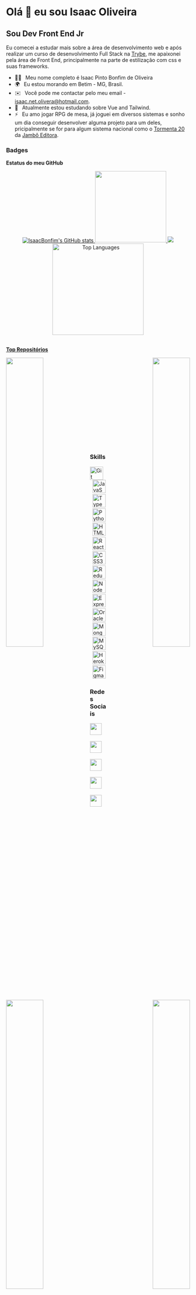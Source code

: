 Olá 👋 eu sou Isaac Oliveira
===============================

Sou Dev Front End Jr
----------------

Eu comecei a estudar mais sobre a área de desenvolvimento web e após realizar um curso de desenvolvimento Full Stack na [Trybe](https://www.betrybe.com/), me apaixonei pela área de Front End, principalmente na parte de estilização com css e suas frameworks.

* :curly_haired_man: &ensp;Meu nome completo é Isaac Pinto Bonfim de Oliveira
* 🌍 &ensp;Eu estou morando em Betim - MG, Brasil.
* ✉️  &ensp;Você pode me contactar pelo meu email - [isaac.net.olivera@hotmail.com](mailto:isaac.net.olivera@hotmail.com).
* 🧠 &ensp;Atualmente estou estudando sobre Vue and Tailwind.
* ⚡  &ensp;Eu amo jogar RPG de mesa, já joguei em diversos sistemas e sonho um dia conseguir desenvolver alguma projeto para um deles, pricipalmente se for para algum sistema nacional como o [Tormenta 20](https://site.jamboeditora.com.br/tormenta20/) da [Jambô Editora](https://jamboeditora.com.br/).


### Badges

<b>Estatus do meu GitHub</b>

<div align="center">
  <a href="https://github.com/IsaacBonfim" />  
  <img src="https://github-readme-stats.vercel.app/api?username=IsaacBonfim&show_icons=true&count_private=true&bg_color=DEG,1B294Bff,0F172Aff&title_color=10B981ff&text_color=FFFFFFff&icon_color=3382edff&hide_border=true&border_radius=3&locale=pt-br" alt="IsaacBonfim's GitHub stats" />
  <img height="195em" src="https://github-readme-stats.vercel.app/api/top-langs/?username=IsaacBonfim&layout=compact&count_private=true&langs_count=5&bg_color=DEG,0F172Aff,1B294Bff&title_color=10B981ff&text_color=FFFFFFff&icon_color=3382edff&hide_border=true&border_radius=3&locale=pt-br" />
<!--   <img src="https://github-readme-streak-stats.herokuapp.com/?user=IsaacBonfim&stroke=ffffff&background=0f172a&ring=10b981&fire=10b981&currStreakNum=ffffff&currStreakLabel=10b981&sideNums=ffffff&sideLabels=ffffff&dates=ffffff&hide_border=true" /> -->
  <img src="https://streak-stats.demolab.com?user=IsaacBonfim&hide_border=true&border_radius=3&locale=pt_BR&date_format=j%20M%5B%20Y%5D&background=0%2C0F172A%2C1B294B&ring=10B981&fire=10B981&stroke=10B981&currStreakNum=FFFFFF&sideNums=FFFFFF&currStreakLabel=3382ED&sideLabels=3382ED&dates=FFFFFF" />
  <img height="250em" src="https://github-readme-activity-graph.cyclic.app/graph?username=IsaacBonfim&bg_color=0f172a&color=ffffff&line=3382ed&point=ffffff&area_color=0f172a&title_color=10b981&area=true&hide_border=true&custom_title=Isaac%20GitHub%20Commits%20Graph" alt="Top Languages" />
</div>

<br />

<b>Top Repositórios</b>

<div width="100%" align="center"><a href="https://github.com/IsaacBonfim/19-projeto-app-de-receitas" align="left"><img align="left" width="45%" src="https://github-readme-stats.vercel.app/api/pin/?username=IsaacBonfim&repo=19-projeto-app-de-receitas&title_color=10b981&text_color=ffffff&icon_color=3382ed&bg_color=0f172a&hide_border=true&locale=en" /></a><a href="https://github.com/IsaacBonfim/14-projeto-trybetunes" align="right"><img align="right" width="45%" src="https://github-readme-stats.vercel.app/api/pin/?username=IsaacBonfim&repo=14-projeto-trybetunes&title_color=10b981&text_color=ffffff&icon_color=3382ed&bg_color=0f172a&hide_border=true&locale=en" /></a></div><br /><br /><br /><br /><br /><br /><br />

<div width="100%" align="center"><a href="https://github.com/IsaacBonfim/13-projeto-tryunfo" align="left"><img align="left" width="45%" src="https://github-readme-stats.vercel.app/api/pin/?username=IsaacBonfim&repo=13-projeto-tryunfo&title_color=10b981&text_color=ffffff&icon_color=3382ed&bg_color=0f172a&hide_border=true&locale=en" /></a><a href="https://github.com/IsaacBonfim/16-projeto-trybewallet" align="right"><img align="right" width="45%" src="https://github-readme-stats.vercel.app/api/pin/?username=IsaacBonfim&repo=16-projeto-trybewallet&title_color=10b981&text_color=ffffff&icon_color=3382ed&bg_color=0f172a&hide_border=true&locale=en" /></a></div>
<br /><br /><br /><br /><br /><br /><br />

### Skills

<p align="left">
<a href="https://git-scm.com/" target="_blank" rel="noreferrer"><img src="https://raw.githubusercontent.com/danielcranney/readme-generator/main/public/icons/skills/git-colored.svg" width="36" height="36" alt="Git" /></a>
&ensp;<a href="https://developer.mozilla.org/en-US/docs/Web/JavaScript" target="_blank" rel="noreferrer"><img src="https://raw.githubusercontent.com/danielcranney/readme-generator/main/public/icons/skills/javascript-colored.svg" width="36" height="36" alt="JavaScript" /></a>
&ensp;<a href="https://www.typescriptlang.org/" target="_blank" rel="noreferrer"><img src="https://raw.githubusercontent.com/danielcranney/readme-generator/main/public/icons/skills/typescript-colored.svg" width="36" height="36" alt="TypeScript" /></a>
&ensp;<a href="https://www.python.org/" target="_blank" rel="noreferrer"><img src="https://raw.githubusercontent.com/danielcranney/readme-generator/main/public/icons/skills/python-colored.svg" width="36" height="36" alt="Python" /></a>
&ensp;<a href="https://developer.mozilla.org/en-US/docs/Glossary/HTML5" target="_blank" rel="noreferrer"><img src="https://raw.githubusercontent.com/danielcranney/readme-generator/main/public/icons/skills/html5-colored.svg" width="36" height="36" alt="HTML5" /></a>
&ensp;<a href="https://reactjs.org/" target="_blank" rel="noreferrer"><img src="https://raw.githubusercontent.com/danielcranney/readme-generator/main/public/icons/skills/react-colored.svg" width="36" height="36" alt="React" /></a>
&ensp;<a href="https://www.w3.org/TR/CSS/#css" target="_blank" rel="noreferrer"><img src="https://raw.githubusercontent.com/danielcranney/readme-generator/main/public/icons/skills/css3-colored.svg" width="36" height="36" alt="CSS3" /></a>
&ensp;<a href="https://redux.js.org/" target="_blank" rel="noreferrer"><img src="https://raw.githubusercontent.com/danielcranney/readme-generator/main/public/icons/skills/redux-colored.svg" width="36" height="36" alt="Redux" /></a>
&ensp;<a href="https://nodejs.org/en/" target="_blank" rel="noreferrer"><img src="https://raw.githubusercontent.com/danielcranney/readme-generator/main/public/icons/skills/nodejs-colored.svg" width="36" height="36" alt="NodeJS" /></a>
&ensp;<a href="https://expressjs.com/" target="_blank" rel="noreferrer"><img src="https://raw.githubusercontent.com/danielcranney/readme-generator/main/public/icons/skills/express-colored.svg" width="36" height="36" alt="Express" /></a>
&ensp;<a href="https://www.oracle.com/uk/index.html" target="_blank" rel="noreferrer"><img src="https://raw.githubusercontent.com/danielcranney/readme-generator/main/public/icons/skills/oracle-colored.svg" width="36" height="36" alt="Oracle" /></a>
&ensp;<a href="https://www.mongodb.com/" target="_blank" rel="noreferrer"><img src="https://raw.githubusercontent.com/danielcranney/readme-generator/main/public/icons/skills/mongodb-colored.svg" width="36" height="36" alt="MongoDB" /></a>
&ensp;<a href="https://www.mysql.com/" target="_blank" rel="noreferrer"><img src="https://raw.githubusercontent.com/danielcranney/readme-generator/main/public/icons/skills/mysql-colored.svg" width="36" height="36" alt="MySQL" /></a>
&ensp;<a href="https://www.heroku.com/" target="_blank" rel="noreferrer"><img src="https://raw.githubusercontent.com/danielcranney/readme-generator/main/public/icons/skills/heroku-colored.svg" width="36" height="36" alt="Heroku" /></a>
&ensp;<a href="https://www.figma.com/" target="_blank" rel="noreferrer"><img src="https://raw.githubusercontent.com/danielcranney/readme-generator/main/public/icons/skills/figma-colored.svg" width="36" height="36" alt="Figma" /></a>
</p>


### Redes Sociais

<p align="left"> <a href="https://www.facebook.com/isaac.oliveira.182" target="_blank" rel="noreferrer"><img src="https://raw.githubusercontent.com/danielcranney/readme-generator/main/public/icons/socials/facebook.svg" width="32" height="32" /></a>&emsp;<a href="https://www.github.com/IsaacBonfim" target="_blank" rel="noreferrer"><img src="https://raw.githubusercontent.com/danielcranney/readme-generator/main/public/icons/socials/github.svg" width="32" height="32" /></a>&emsp;<a href="http://www.instagram.com/isaac.oliveira.182/" target="_blank" rel="noreferrer"><img src="https://raw.githubusercontent.com/danielcranney/readme-generator/main/public/icons/socials/instagram.svg" width="32" height="32" /></a>&emsp;<a href="https://www.linkedin.com/in/isaacpboliveira" target="_blank" rel="noreferrer"><img src="https://raw.githubusercontent.com/danielcranney/readme-generator/main/public/icons/socials/linkedin.svg" width="32" height="32" /></a>&emsp;<a href="https://www.twitter.com/IsaacOl55287815" target="_blank" rel="noreferrer"><img src="https://raw.githubusercontent.com/danielcranney/readme-generator/main/public/icons/socials/twitter.svg" width="32" height="32" /></a></p>

